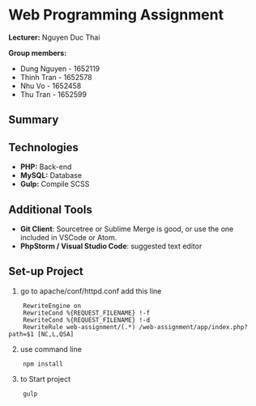# Web Programming Assignment 
**Lecturer:** Nguyen Duc Thai

**Group members:**
- Dung Nguyen - 1652119
- Thinh Tran - 1652578
- Nhu Vo - 1652458
- Thu Tran - 1652599


## Summary


## Technologies
- **PHP:** Back-end
- **MySQL:** Database
- **Gulp:** Compile SCSS

## Additional Tools
- **Git Client**: Sourcetree or Sublime Merge is good, or use the one included in VSCode or Atom.
- **PhpStorm / Visual Studio Code**: suggested text editor

## Set-up Project


1. go to apache/conf/httpd.conf add this line 
```
    RewriteEngine on
    RewriteCond %{REQUEST_FILENAME} !-f
    RewriteCond %{REQUEST_FILENAME} !-d
    RewriteRule web-assignment/(.*) /web-assignment/app/index.php?path=$1 [NC,L,QSA]
```
2. use command line
``` 
    npm install 
```

3. to Start project 
```
    gulp
```

